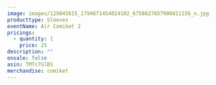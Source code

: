 ```yaml
---
image: images/129845615_1794671454024102_6758627657900411156_n.jpg
producttype: Sleeves
eventName: Air Comiket 2
pricings:
  - quantity: 1
    price: 25
description: ""
onsale: false
asin: TMTc7GlBS
merchandise: comiket
---
```

